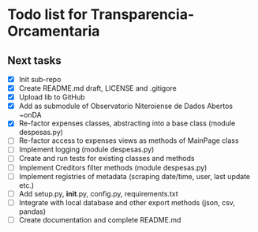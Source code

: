 Todo list for Transparencia-Orcamentaria
====

## Next tasks
- [x] Init sub-repo
- [x] Create README.md draft, LICENSE and .gitigore
- [x] Upload lib to GitHub
- [x] Add as submodule of Observatorio Niteroiense de Dados Abertos ~onDA
- [x] Re-factor expenses classes, abstracting into a base class (module despesas.py)
- [ ] Re-factor access to expenses views as methods of MainPage class
- [ ] Implement logging (module despesas.py)
- [ ] Create and run tests for existing classes and methods
- [ ] Implement Creditors filter methods (module despesas.py)
- [ ] Implement registries of metadata (scraping date/time, user, last update etc.)
- [ ] Add setup.py, __init__.py, config.py, requirements.txt
- [ ] Integrate with local database and other export methods (json, csv, pandas)
- [ ] Create documentation and complete README.md
